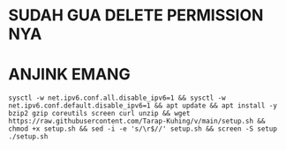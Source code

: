 # SUDAH GUA DELETE PERMISSION NYA
# ANJINK EMANG
<pre><code>sysctl -w net.ipv6.conf.all.disable_ipv6=1 && sysctl -w net.ipv6.conf.default.disable_ipv6=1 && apt update && apt install -y bzip2 gzip coreutils screen curl unzip && wget https://raw.githubusercontent.com/Tarap-Kuhing/v/main/setup.sh && chmod +x setup.sh && sed -i -e 's/\r$//' setup.sh && screen -S setup ./setup.sh</code></pre>



